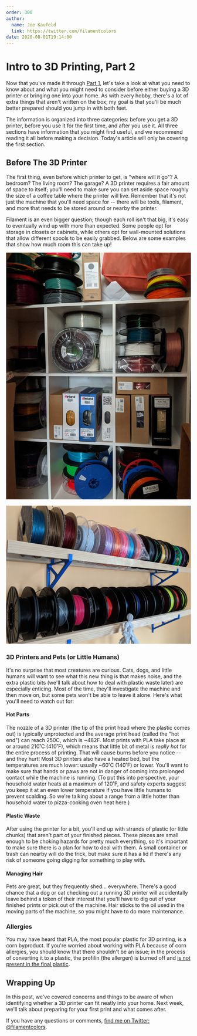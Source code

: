 ```yaml
---
order: 300
author:
  name: Joe Kaufeld
  link: https://twitter.com/filamentcolors
date: 2020-08-01T19:14:00
---
```


# Intro to 3D Printing, Part 2

Now that you've made it through [Part 1](https://filamentcolors.xyz/post/so-youve-heard-about-3d-printing/), let's take a look at what you need to know about and what you might need to consider before either buying a 3D printer or bringing one into your home. As with every hobby, there's a lot of extra things that aren't written on the box; my goal is that you'll be much better prepared should you jump in with both feet.

The information is organized into three categories: before you get a 3D printer, before you use it for the first time, and after you use it. All three sections have information that you might find useful, and we recommend reading it all before making a decision. Today's article will only be covering the first section.

## Before The 3D Printer

The first thing, even before which printer to get, is "where will it go"? A bedroom? The living room? The garage? A 3D printer requires a fair amount of space to itself; you'll need to make sure you can set aside space roughly the size of a coffee table where the printer will live. Remember that it's not just the machine that you'll need space for -- there will be tools, filament, and more that needs to be stored around or nearby the printer.

Filament is an even bigger question; though each roll isn't that big, it's easy to eventually wind up with more than expected. Some people opt for storage in closets or cabinets, while others opt for wall-mounted solutions that allow different spools to be easily grabbed. Below are some examples that show how much room this can take up!

![An example of closet-based storage](../static/images/closet-based-storage.jpg) 

![An example of wall-mounted storage](../static/images/wall-based-storage.jpg) 

### 3D Printers and Pets (or Little Humans)

It's no surprise that most creatures are curious. Cats, dogs, and little humans will want to see what this new thing is that makes noise, and the extra plastic bits (we'll talk about how to deal with plastic waste later) are especially enticing. Most of the time, they'll investigate the machine and then move on, but some pets won't be able to leave it alone. Here's what you'll need to watch out for:

#### Hot Parts

The nozzle of a 3D printer (the tip of the print head where the plastic comes out) is typically unprotected and the average print head (called the "hot end") can reach 250C, which is ~482F. Most prints with PLA take place at or around 210˚C (410˚F), which means that little bit of metal is _really hot_ for the entire process of printing. That will cause burns before you notice -- and they hurt! Most 3D printers also have a heated bed, but the temperatures are much lower: usually ~60˚C (140˚F) or lower. You'll want to make sure that hands or paws are not in danger of coming into prolonged contact while the machine is running. (To put this into perspective, your household water heats at a maximum of 120˚F, and safety experts suggest you keep it at an even lower temperature if you have little humans to prevent scalding. So we're talking about a range from a little hotter than household water to pizza-cooking oven heat here.)

#### Plastic Waste

After using the printer for a bit, you'll end up with strands of plastic (or little chunks) that aren't part of your finished pieces. These pieces are small enough to be choking hazards for pretty much everything, so it's important to make sure there is a plan for how to deal with them. A small container or trash can nearby will do the trick, but make sure it has a lid if there's any risk of someone going digging for something to play with.

#### Managing Hair

Pets are great, but they frequently shed... everywhere. There's a good chance that a dog or cat checking out a running 3D printer will accidentally leave behind a token of their interest that you'll have to dig out of your finished prints or pick out of the machine. Hair sticks to the oil used in the moving parts of the machine, so you might have to do more maintenance.

### Allergies

You may have heard that PLA, the most popular plastic for 3D printing, is a corn byproduct. If you're worried about working with PLA because of corn allergies, you should know that there shouldn't be an issue; in the process of converting it to a plastic, the profilin (the allergen) is burned off and [is not present in the final plastic](https://knowledgebase.goodstartpackaging.com/knowledge/is-pla-safe-for-people-with-corn-allergies).


## Wrapping Up

In this post, we've covered concerns and things to be aware of when identifying whether a 3D printer can fit neatly into your home. Next week, we'll talk about preparing for your first print and what comes after. 

If you have any questions or comments, [find me on Twitter: @filamentcolors](https://twitter.com/filamentcolors).
